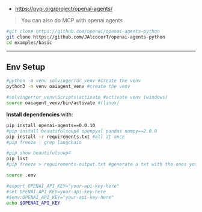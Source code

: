 * https://pypi.org/project/openai-agents/



> You can also do MCP with openai agents

```sh
#git clone https://github.com/openai/openai-agents-python
git clone https://github.com/JAlcocerT/openai-agents-python
cd examples/basic
```

---

## Env Setup


```sh
#python -m venv solvingerror_venv #create the venv
python3 -m venv oaiagent_venv #create the venv

#solvingerror_venv\Scripts\activate #activate venv (windows)
source oaiagent_venv/bin/activate #(linux)
```

**Install dependencies** with:

```sh
pip install openai-agents==0.0.10
#pip install beautifulsoup4 openpyxl pandas numpy==2.0.0
pip install -r requirements.txt #all at once
#pip freeze | grep langchain

#pip show beautifulsoup4
pip list
#pip freeze > requirements-output.txt #generate a txt with the ones you have!
```

```sh
source .env

#export OPENAI_API_KEY="your-api-key-here"
#set OPENAI_API_KEY=your-api-key-here
#$env:OPENAI_API_KEY="your-api-key-here"
echo $OPENAI_API_KEY
```